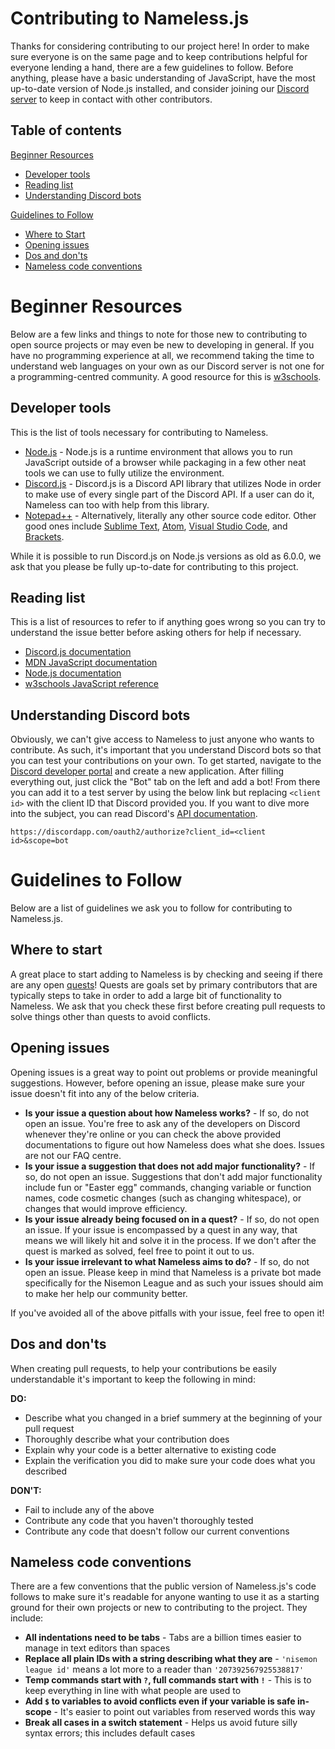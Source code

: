 # Contributing to Nameless.js

Thanks for considering contributing to our project here! In order to make sure everyone is on the same page and to keep contributions helpful for everyone lending a hand, there are a few guidelines to follow. Before anything, please have a basic understanding of JavaScript, have the most up-to-date version of Node.js installed, and consider joining our [Discord server](https://discord.gg/kvWncZx) to keep in contact with other contributors.

## Table of contents

[Beginner Resources](#beginner-resources)
* [Developer tools](#developer-tools)
* [Reading list](#reading-list)
* [Understanding Discord bots](#understanding-discord-bots)

[Guidelines to Follow](#guidelines-to-follow)
* [Where to Start](#where-to-start)
* [Opening issues](#opening-issues)
* [Dos and don'ts](#dos-and-donts)
* [Nameless code conventions](#nameless-code-conventions)

# Beginner Resources

Below are a few links and things to note for those new to contributing to open source projects or may even be new to developing in general. If you have no programming experience at all, we recommend taking the time to understand web languages on your own as our Discord server is not one for a programming-centred community. A good resource for this is [w3schools](https://www.w3schools.com/).

## Developer tools

This is the list of tools necessary for contributing to Nameless.

* [Node.js](https://nodejs.org/en/) - Node.js is a runtime environment that allows you to run JavaScript outside of a browser while packaging in a few other neat tools we can use to fully utilize the environment.
* [Discord.js](https://discord.js.org/#/) - Discord.js is a Discord API library that utilizes Node in order to make use of every single part of the Discord API. If a user can do it, Nameless can too with help from this library.
* [Notepad++](https://notepad-plus-plus.org/) - Alternatively, literally any other source code editor. Other good ones include [Sublime Text](https://www.sublimetext.com/), [Atom](https://atom.io/), [Visual Studio Code](https://code.visualstudio.com/), and [Brackets](http://brackets.io/). 

While it is possible to run Discord.js on Node.js versions as old as 6.0.0, we ask that you please be fully up-to-date for contributing to this project.

## Reading list

This is a list of resources to refer to if anything goes wrong so you can try to understand the issue better before asking others for help if necessary.

* [Discord.js documentation](https://discord.js.org/#/docs/main/stable/general/welcome)
* [MDN JavaScript documentation](https://developer.mozilla.org/en-US/docs/Web/JavaScript)
* [Node.js documentation](https://nodejs.org/en/docs/)
* [w3schools JavaScript reference](https://www.w3schools.com/jsref/default.asp)

## Understanding Discord bots

Obviously, we can't give access to Nameless to just anyone who wants to contribute. As such, it's important that you understand Discord bots so that you can test your contributions on your own. To get started, navigate to the [Discord developer portal](https://discordapp.com/developers) and create a new application. After filling everything out, just click the "Bot" tab on the left and add a bot! From there you can add it to a test server by using the below link but replacing `<client id>` with the client ID that Discord provided you. If you want to dive more into the subject, you can read Discord's [API documentation](https://discordapp.com/developers/docs/intro).

```
https://discordapp.com/oauth2/authorize?client_id=<client id>&scope=bot
```

# Guidelines to Follow

Below are a list of guidelines we ask you to follow for contributing to Nameless.js.

## Where to start

A great place to start adding to Nameless is by checking and seeing if there are any open [quests](https://github.com/dististik/Nameless.js/labels/quest)! Quests are goals set by primary contributors that are typically steps to take in order to add a large bit of functionality to Nameless. We ask that you check these first before creating pull requests to solve things other than quests to avoid conflicts.

## Opening issues

Opening issues is a great way to point out problems or provide meaningful suggestions. However, before opening an issue, please make sure your issue doesn't fit into any of the below criteria.

* __Is your issue a question about how Nameless works?__ - If so, do not open an issue. You're free to ask any of the developers on Discord whenever they're online or you can check the above provided documentations to figure out how Nameless does what she does. Issues are not our FAQ centre.
* __Is your issue a suggestion that does not add major functionality?__ - If so, do not open an issue. Suggestions that don't add major functionality include fun or "Easter egg" commands, changing variable or function names, code cosmetic changes (such as changing whitespace), or changes that would improve efficiency.
* __Is your issue already being focused on in a quest?__ - If so, do not open an issue. If your issue is encompassed by a quest in any way, that means we will likely hit and solve it in the process. If we don't after the quest is marked as solved, feel free to point it out to us.
* __Is your issue irrelevant to what Nameless aims to do?__ - If so, do not open an issue. Please keep in mind that Nameless is a private bot made specifically for the Nisemon League and as such your issues should aim to make her help our community better.

If you've avoided all of the above pitfalls with your issue, feel free to open it!

## Dos and don'ts

When creating pull requests, to help your contributions be easily understandable it's important to keep the following in mind:

__DO:__
* Describe what you changed in a brief summery at the beginning of your pull request
* Thoroughly describe what your contribution does
* Explain why your code is a better alternative to existing code
* Explain the verification you did to make sure your code does what you described

__DON'T:__
* Fail to include any of the above
* Contribute any code that you haven't thoroughly tested
* Contribute any code that doesn't follow our current conventions

## Nameless code conventions

There are a few conventions that the public version of Nameless.js's code follows to make sure it's readable for anyone wanting to use it as a starting ground for their own projects or new to contributing to the project. They include:

* __All indentations need to be tabs__ - Tabs are a billion times easier to manage in text editors than spaces
* __Replace all plain IDs with a string describing what they are__ - `'nisemon league id'` means a lot more to a reader than `'207392567925538817'`
* __Temp commands start with `?`, full commands start with `!`__ - This is to keep everything in line with what people are used to
* __Add `$` to variables to avoid conflicts even if your variable is safe in-scope__ - It's easier to point out variables from reserved words this way
* __Break all cases in a switch statement__ - Helps us avoid future silly syntax errors; this includes default cases